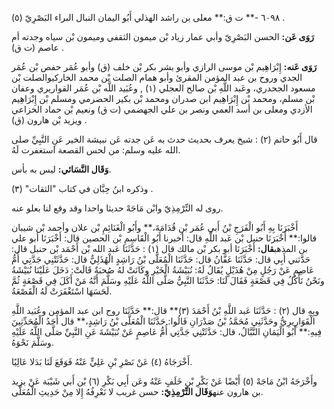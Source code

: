 ٦٠٩٨ -** ت ق:** معلى بن راشد الهذلي أَبُو اليمان النبال البراء البَصْرِيّ (٥) .

**رَوَى عَن:** الحسن البَصْرِيّ وأبي عمار زياد بْن ميمون الثقفي وميمون بْن سياه وجدته أم عاصم (ت ق) .

**رَوَى عَنه:** إِبْرَاهِيم بْن موسى الرازي وأبو بشر بكر بْن خلف (ق) وأبو عُمَر حفص بْن عُمَر الجدي وروح بن عبد المؤمن المقرئ وأبو همام الصلت بْن محمد الخاركيوالصلت بْن مسعود الجحدري، وعَبد اللَّهِ بْن صالح العجلي (١) , وعُبَيد اللَّه بْن عُمَر القواريري وعفان بْن مسلم، ومحمد بْن إِبْرَاهِيم ابن صدران ومحمد بْن بكير الحضرمي ومسلم بْن إِبْرَاهِيم الأزدي ومعلى بن أسد العمي ونصر بن علي الجهضمي (ت ق) ونعيم بْن حماد الخزاعي ويزيد بْن هارون (ق) .

قال أَبُو حاتم (٢) : شيخ يعرف بحديث حدث به عَن جدته عَن نبيشة الخير عَنِ النَّبِيِّ صلى الله عليه وسلم: من لحس القصعة استغفرت لَهُ.

**وَقَال النَّسَائي:** ليس به بأس.

وذكره ابنُ حِبَّان في كتاب "الثقات" (٣) .

روى له التِّرْمِذِيّ وابْن مَاجَهْ حديثا واحدا وقد وقع لنا بعلو عنه.

أَخْبَرَنَا بِهِ أَبُو الْفَرَجِ بْنُ أَبي عُمَر بْنِ قُدَامَةَ،** وأَبُو الْغَنَائِمِ بْن علان وأحمد بْن شيبان قالوا:** أَخْبَرَنَا حنبل بْن عَبد اللَّهِ قال: أخبرنا أَبُو الْقَاسِمِ بْن الحصين قال: أَخْبَرَنَا أبو علي بن المذهب**قال:** أَخْبَرَنَا أبو بكر بْن مالك قال (١) : حَدَّثَنَا عَبد الله بْن أَحْمَد بْن حنبل قال: حَدَّثني أَبِي قال: حَدَّثَنَا عَفَّانُ قال: حَدَّثَنَا الْمُعَلَّى بْنُ رَاشِدٍ الْهُذَلِيُّ قال: حَدَّثَتْنِي جَدَّتِي أُمُّ عَاصِمٍ عَنْ رَجُلٍ مِنْ هُذَيْلٍ يُقَالُ لَهُ: نُبَيْشَةُ الْخَيْرِ وكَانَتْ لهُ صُحبَةٌ قَالَتْ: دَخَلَ عَلَيْنَا نُبَيْشَةُ ونَحْنُ نَأْكُلُ فِي قَصْعَةٍ فَقَالَ لَنَا: حَدَّثَنَا النَّبِيُّ صَلَّى اللَّهُ عَلَيْهِ وسَلَّمَ أَنَّهُ مَنْ أَكَلَ فِي قَصْعَةٍ ثُمَّ لَحَسَهَا اسْتَغْفَرَتْ لَهُ الْقَصْعَةُ.

وبِهِ قال (٢) : حَدَّثَنَا عَبد اللَّهِ بْنُ أَحْمَدَ (٣)** قال:** حَدَّثَنَا روح ابن عبد المؤمن وعُبَيد اللَّهِ الْقَوَارِيرِيُّ وحَدَّثَنِي مُحَمَّدُ بْنُ صَدْرَانِ قَالُوا: حَدَّثَنَا الْمُعَلَّى بْنُ رَاشِدٍ،** قال أَحَدُ الْمُحَدِّثِينَ فِيهِ:** أَبُو الْيَمَانِ النَّبَّالُ، قال: حَدَّثَتْنِي جَدَّتِي أُمُّ عَاصِمٍ عَنْ نُبَيْشَةَ عَنِ النَّبِيِّ صَلَّى اللَّهُ عَلَيْهِ وسَلَّمَ نَحْوَهُ.

أَخْرَجَاهُ (٤) عَنْ نَصْرِ بْنِ عَلِيٍّ عَنْهُ فَوَقَعَ لَنَا بَدَلا عَالِيًا.

وأَخْرَجَهُ ابْنُ مَاجَهْ (٥) أَيْضًا عَنْ بَكْرِ بْنِ خَلَفٍ عَنْهُ وعَن أَبِي بَكْرِ (٦) بْن أَبي شَيْبَة عَنْ يزيد بن هارون عنه**وَقَال التِّرْمِذِيّ:** حسن غريب لا نَعْرِفُهُ إِلا مِنْ حَدِيثِ الْمُعَلَّى.